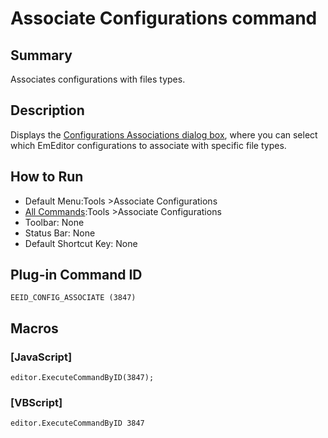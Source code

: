 # Associate Configurations command

## Summary

Associates configurations with files types.

## Description

Displays the
[Configurations Associations dialog box](../../dlg/configuration_associations/index), where you can select which EmEditor configurations to associate with specific file types.

## How to Run

- Default Menu:Tools \>Associate Configurations
- [All Commands](all_commands):Tools \>Associate Configurations
- Toolbar: None
- Status Bar: None
- Default Shortcut Key: None

## Plug-in Command ID

```
EEID_CONFIG_ASSOCIATE (3847)```

## Macros

### \[JavaScript\]

```
editor.ExecuteCommandByID(3847);
```

### \[VBScript\]

```
editor.ExecuteCommandByID 3847
```
